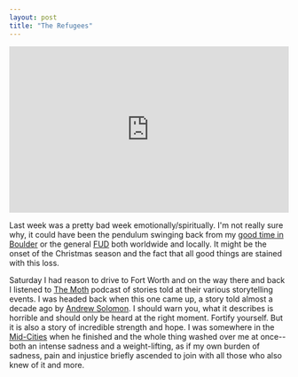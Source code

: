 ```yaml
---
layout: post
title: "The Refugees"
---
```


<p><iframe width="100%" height="300" src="https://www.youtube.com/embed/PEO1-DSnIQo" frameborder="0" allow="autoplay; encrypted-media" allowfullscreen></iframe></p>

Last week was a pretty bad week emotionally/spiritually. I'm not really sure why, it could have been the pendulum swinging back from my [good time in Boulder]({{site.url}}/2010/12/08/boulder/) or the general [FUD](http://en.wikipedia.org/wiki/Fear,_uncertainty_and_doubt) both worldwide and locally. It might be the onset of the Christmas season and the fact that all good things are stained with this loss. 

Saturday I had reason to drive to Fort Worth and on the way there and back I listened to [The Moth](http://www.themoth.org/) podcast of stories told at their various storytelling events. I was headed back when this one came up, a story told almost a decade ago by [Andrew Solomon](http://www.google.com/search?q=Andrew+Solomon). I should warn you, what it describes is horrible and should only be heard at the right moment. Fortify yourself. But it is also a story of incredible strength and hope. I was somewhere in the [Mid-Cities](http://en.wikipedia.org/wiki/Mid-Cities) when he finished and the whole thing washed over me at once--both an intense sadness and a weight-lifting, as if my own burden of sadness, pain and injustice briefly ascended to join with all those who also knew of it and more.
